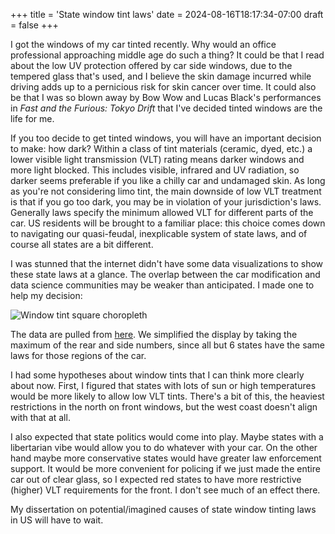 +++
title = 'State window tint laws'
date = 2024-08-16T18:17:34-07:00
draft = false
+++

I got the windows of my car tinted recently. Why would an office professional approaching middle age do such a thing? It could be that I read about the low UV protection offered by car side windows, due to the tempered glass that's used, and I believe the skin damage incurred while driving adds up to a pernicious risk for skin cancer over time. It could also be that I was so blown away by Bow Wow and Lucas Black's performances in *Fast and the Furious: Tokyo Drift* that I've decided tinted windows are the life for me.

If you too decide to get tinted windows, you will have an important decision to make: how dark? Within a class of tint materials (ceramic, dyed, etc.) a lower visible light transmission (VLT) rating means darker windows and more light blocked. This includes visible, infrared and UV radiation, so darker seems preferable if you like a chilly car and undamaged skin. As long as you're not considering limo tint, the main downside of low VLT treatment is that if you go too dark, you may be in violation of your jurisdiction's laws. Generally laws specify the minimum allowed VLT for different parts of the car. US residents will be brought to a familiar place: this choice comes down to navigating our quasi-feudal, inexplicable system of state laws, and of course all states are a bit different.

I was stunned that the internet didn't have some data visualizations to show these state laws at a glance.  The overlap between the car modification and data science communities may be weaker than anticipated.  I made one to help my decision:

![Window tint square choropleth](/posts/window_tints_square_choro.svg)

The data are pulled from [here](https://www.raynofilm.com/blog/automotive-window-tint-laws-by-state). We simplified the display by taking the maximum of the rear and side numbers, since all but 6 states have the same laws for those regions of the car.

I had some hypotheses about window tints that I can think more clearly about now. First, I figured that states with lots of sun or high temperatures would be more likely to allow low VLT tints. There's a bit of this, the heaviest restrictions in the north on front windows, but the west coast doesn't align with that at all.

I also expected that state politics would come into play. Maybe states with a libertarian vibe would allow you to do whatever with your car. On the other hand maybe more conservative states would have greater law enforcement support. It would be more convenient for policing if we just made the entire car out of clear glass, so I expected red states to have more restrictive (higher) VLT requirements for the front.  I don't see much of an effect there.

My dissertation on potential/imagined causes of state window tinting laws in US will have to wait.
 
